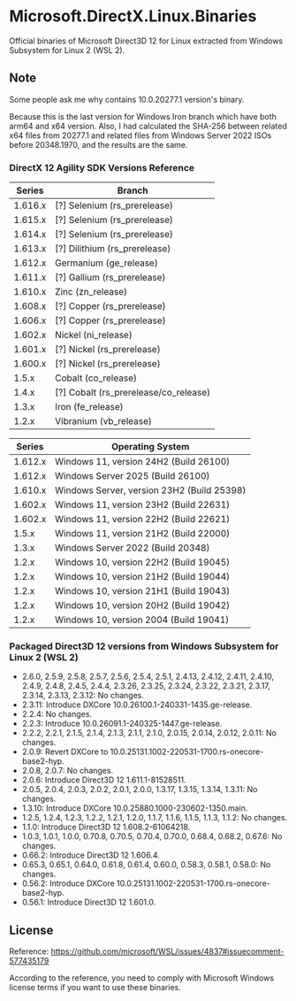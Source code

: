 ﻿# Microsoft.DirectX.Linux.Binaries

Official binaries of Microsoft Direct3D 12 for Linux extracted from Windows
Subsystem for Linux 2 (WSL 2).

## Note

Some people ask me why contains 10.0.20277.1 version's binary.

Because this is the last version for Windows Iron branch which have both arm64
and x64 version. Also, I had calculated the SHA-256 between related x64 files 
from 20277.1 and related files from Windows Server 2022 ISOs before 20348.1970,
and the results are the same.

### DirectX 12 Agility SDK Versions Reference

| Series  | Branch                                |
|---------|---------------------------------------|
| 1.616.x | [?] Selenium (rs_prerelease)          |
| 1.615.x | [?] Selenium (rs_prerelease)          |
| 1.614.x | [?] Selenium (rs_prerelease)          |
| 1.613.x | [?] Dilithium (rs_prerelease)         |
| 1.612.x | Germanium (ge_release)                |
| 1.611.x | [?] Gallium (rs_prerelease)           |
| 1.610.x | Zinc (zn_release)                     |
| 1.608.x | [?] Copper (rs_prerelease)            |
| 1.606.x | [?] Copper (rs_prerelease)            |
| 1.602.x | Nickel (ni_release)                   |
| 1.601.x | [?] Nickel (rs_prerelease)            |
| 1.600.x | [?] Nickel (rs_prerelease)            |
| 1.5.x   | Cobalt (co_release)                   |
| 1.4.x   | [?] Cobalt (rs_prerelease/co_release) |
| 1.3.x   | Iron (fe_release)                     |
| 1.2.x   | Vibranium (vb_release)                |

| Series  | Operating System                           |
|---------|--------------------------------------------|
| 1.612.x | Windows 11, version 24H2 (Build 26100)     |
| 1.612.x | Windows Server 2025 (Build 26100)          |
| 1.610.x | Windows Server, version 23H2 (Build 25398) |
| 1.602.x | Windows 11, version 23H2 (Build 22631)     |
| 1.602.x | Windows 11, version 22H2 (Build 22621)     |
| 1.5.x   | Windows 11, version 21H2 (Build 22000)     |
| 1.3.x   | Windows Server 2022 (Build 20348)          |
| 1.2.x   | Windows 10, version 22H2 (Build 19045)     |
| 1.2.x   | Windows 10, version 21H2 (Build 19044)     |
| 1.2.x   | Windows 10, version 21H1 (Build 19043)     |
| 1.2.x   | Windows 10, version 20H2 (Build 19042)     |
| 1.2.x   | Windows 10, version 2004 (Build 19041)     |

### Packaged Direct3D 12 versions from Windows Subsystem for Linux 2 (WSL 2)

- 2.6.0, 2.5.9, 2.5.8, 2.5.7, 2.5.6, 2.5.4, 2.5.1, 2.4.13, 2.4.12, 2.4.11,
  2.4.10, 2.4.9, 2.4.8, 2.4.5, 2.4.4, 2.3.26, 2.3.25, 2.3.24, 2.3.22, 2.3.21,
  2.3.17, 2.3.14, 2.3.13, 2.3.12: No changes.
- 2.3.11: Introduce DXCore 10.0.26100.1-240331-1435.ge-release.
- 2.2.4: No changes.
- 2.2.3: Introduce 10.0.26091.1-240325-1447.ge-release.
- 2.2.2, 2.2.1, 2.1.5, 2.1.4, 2.1.3, 2.1.1, 2.1.0, 2.0.15, 2.0.14, 2.0.12,
  2.0.11: No changes.
- 2.0.9: Revert DXCore to 10.0.25131.1002-220531-1700.rs-onecore-base2-hyp.
- 2.0.8, 2.0.7: No changes.
- 2.0.6: Introduce Direct3D 12 1.611.1-81528511.
- 2.0.5, 2.0.4, 2.0.3, 2.0.2, 2.0.1, 2.0.0, 1.3.17, 1.3.15, 1.3.14, 1.3.11: No
  changes.
- 1.3.10: Introduce DXCore 10.0.25880.1000-230602-1350.main.
- 1.2.5, 1.2.4, 1.2.3, 1.2.2, 1.2.1, 1.2.0, 1.1.7, 1.1.6, 1.1.5, 1.1.3, 1.1.2: 
  No changes.
- 1.1.0: Introduce Direct3D 12 1.608.2-61064218.
- 1.0.3, 1.0.1, 1.0.0, 0.70.8, 0.70.5, 0.70.4, 0.70.0, 0.68.4, 0.68.2, 0.67.6:
  No changes.
- 0.66.2: Introduce Direct3D 12 1.606.4.
- 0.65.3, 0.65.1, 0.64.0, 0.61.8, 0.61.4, 0.60.0, 0.58.3, 0.58.1, 0.58.0: No
  changes.
- 0.56.2: Introduce DXCore 10.0.25131.1002-220531-1700.rs-onecore-base2-hyp.
- 0.56.1: Introduce Direct3D 12 1.601.0.

## License

Reference: https://github.com/microsoft/WSL/issues/4837#issuecomment-577435179

According to the reference, you need to comply with Microsoft Windows license
terms if you want to use these binaries.
